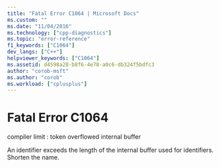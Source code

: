 ```yaml
---
title: "Fatal Error C1064 | Microsoft Docs"
ms.custom: ""
ms.date: "11/04/2016"
ms.technology: ["cpp-diagnostics"]
ms.topic: "error-reference"
f1_keywords: ["C1064"]
dev_langs: ["C++"]
helpviewer_keywords: ["C1064"]
ms.assetid: d4598a28-b8f6-4e78-a0c6-db324f5bdfc3
author: "corob-msft"
ms.author: "corob"
ms.workload: ["cplusplus"]
---
```

# Fatal Error C1064
compiler limit : token overflowed internal buffer  
  
 An identifier exceeds the length of the internal buffer used for identifiers. Shorten the name.